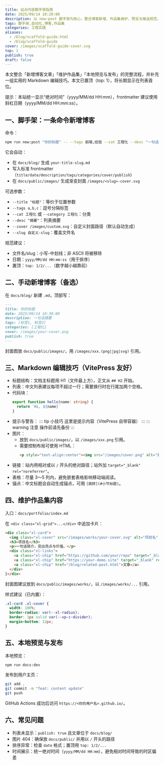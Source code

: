 ```yaml
---
title: 站点内容脚手架指南
date: 2025/09/14 10:20:00
description: 以 new:post 脚手架为核心，整合博客新增、作品集维护、预览与推送规范，并附常用 Markdown 编辑技巧。
tags: 脚手架,自动化,博客,作品集
categories: 工程实践
aliases:
  - /blog/scaffold-guide.html
  - /blog/scaffold-guide
cover: /images/scaffold-guide-cover.svg
top: 1
publish: true
draft: false
---
```


本文整合「新增博客文章」「维护作品集」「本地预览与发布」的完整流程，并补充一组实用的 Markdown 编辑技巧。本文已置顶（top: 1），将长期显示在列表首位。

提示：本站统一显示“绝对时间”（yyyy/MM/dd HH:mm），frontmatter 建议使用斜杠日期（yyyy/MM/dd HH:mm:ss）。

## 一、脚手架：一条命令新增博客

命令：
```bash
npm run new:post "你的标题" -- --tags 前端,经验 --cat 工程化 --desc "一句话摘要"
```

它会自动：
- 在 `docs/blog/` 生成 `your-title-slug.md`
- 写入标准 frontmatter（`title/date/description/tags/categories/cover/publish`）
- 在 `docs/public/images/` 生成渐变封面 `/images/<slug>-cover.svg`

可选参数：
- `--title "标题"`：等价于位置参数
- `--tags a,b,c`：逗号分隔标签
- `--cat 工程化` 或 `--category 工程化`：分类
- `--desc "摘要"`：列表摘要
- `--cover /images/custom.svg`：自定义封面路径（默认自动生成）
- `--slug 自定义-slug`：覆盖文件名

规范建议：
- 文件名/slug：小写-中划线；非 ASCII 将被移除
- 日期：`yyyy/MM/dd HH:mm:ss`（用于排序）
- 置顶：`top: 1/2/...`（数字越小越靠前）

## 二、手动新增博客（备选）

在 `docs/blog/` 新建 `.md`，顶部写：
```md
---
title: 你的标题
date: 2025/09/14 10:30:00
description: 一句话摘要
tags: [标签1, 标签2]
categories: [工程化]
cover: /images/your-cover.png
publish: true
---
```
封面图放 `docs/public/images/`，用 `/images/xxx.(png|jpg|svg)` 引用。

## 三、Markdown 编辑技巧（VitePress 友好）

- 标题结构：文档主标题用 H1（文件最上方），正文从 `## H2` 开始。
- 列表：中文列表建议每项不超过一行；需要换行时在行尾加两个空格。
- 代码块：
  ```ts
  export function hello(name: string) {
    return `Hi, ${name}`
  }
  ```
- 提示与警告：
  ::: tip 小技巧
  这里是提示内容（VitePress 自带容器）
  :::
  ::: warning 注意
  操作前请先备份
  :::
- 图片：
  - 放到 `docs/public/images/`，以 `/images/xxx.png` 引用。
  - 需要控制布局可使用 HTML：
    ```html
    <p style="text-align:center"><img src="/images/cover.png" alt="封面" width="520"></p>
    ```
- 链接：站内用相对或以 `/` 开头的绝对路径；站外加 `target="_blank" rel="noreferrer"`。
- 表格：尽量 3～5 列内，避免嵌套表格影响移动端阅读。
- 锚点：中文标题会自动生成锚点，可用 `[跳转](#小节标题)`。

## 四、维护作品集内容

入口：`docs/portfolio/index.md`

在 `<div class="xl-grid">...</div>` 中追加卡片：
```html
<div class="xl-card">
  <img class="xl-cover" src="/images/works/your-cover.svg" alt="项目名" />
  <h3>项目名</h3>
  <p>一句话简介，突出亮点与价值。</p>
  <div class="xl-links">
    <a class="xl-chip" href="https://github.com/your/repo" target="_blank" rel="noreferrer">GitHub</a>
    <a class="xl-chip" href="https://your-demo.site" target="_blank" rel="noreferrer">Demo</a>
    <a class="xl-chip" href="/blog/related-post.html">文章</a>
  </div>
}</div>
```
封面图建议放到 `docs/public/images/works/`，以 `/images/works/...` 引用。

样式建议（已内置）：
```css
.xl-card .xl-cover {
  width: 100%;
  border-radius: var(--xl-radius);
  border: 1px solid var(--vp-c-divider);
  margin-bottom: 12px;
}
```

## 五、本地预览与发布

本地预览：
```bash
npm run docs:dev
```

发布到用户主页：
```bash
git add .
git commit -m "feat: content update"
git push
```
GitHub Actions 成功后访问 `https://<你的用户名>.github.io/`。

## 六、常见问题

- 列表未显示：`publish: true` 且文章位于 `docs/blog/`
- 图片 404：确保放 `docs/public/` 并用以 `/` 开头的路径
- 排序异常：检查 `date` 格式；置顶用 `top: 1/2/...`
- 时间展示：统一绝对时间（`yyyy/MM/dd HH:mm`），避免相对时间导致的时区偏差
